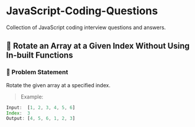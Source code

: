 # JavaScript-Coding-Questions
Collection of JavaScript coding interview questions and answers.

## 🔁 Rotate an Array at a Given Index Without Using In-built Functions

### 🧪 Problem Statement

Rotate the given array at a specified index.

> Example:
```js
Input:  [1, 2, 3, 4, 5, 6]
Index:  3
Output: [4, 5, 6, 1, 2, 3]

